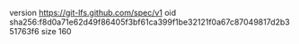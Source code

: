 version https://git-lfs.github.com/spec/v1
oid sha256:f8d0a71e62d49f86405f3bf61ca399f1be32121f0a67c87049817d2b351763f6
size 160
